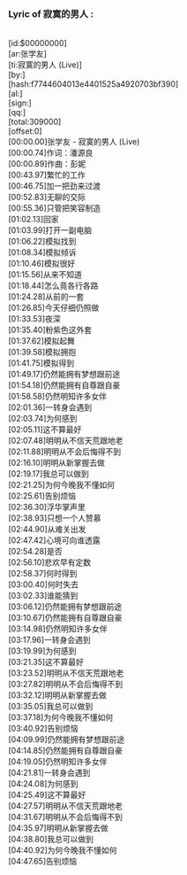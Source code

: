 <h3>Lyric of 寂寞的男人 :</h3><p>﻿<br>[id:$00000000]
<br>[ar:张学友]
<br>[ti:寂寞的男人 (Live)]
<br>[by:]
<br>[hash:f7744604013e4401525a4920703bf390]
<br>[al:]
<br>[sign:]
<br>[qq:]
<br>[total:309000]
<br>[offset:0]
<br>[00:00.00]张学友 - 寂寞的男人 (Live)
<br>[00:00.74]作词：潘源良
<br>[00:00.89]作曲：彭妮
<br>[00:43.97]繁忙的工作
<br>[00:46.75]加一把劲来过渡
<br>[00:52.83]无聊的交际
<br>[00:55.36]只管把笑容制造
<br>[01:02.13]回家
<br>[01:03.99]打开一副电脑
<br>[01:06.22]模拟找到
<br>[01:08.34]模拟倾诉
<br>[01:10.46]模拟很好
<br>[01:15.56]从来不知道
<br>[01:18.44]怎么竟各行各路
<br>[01:24.28]从前的一套
<br>[01:26.85]今天仔细仍照做
<br>[01:33.53]夜深
<br>[01:35.40]粉紫色这外套
<br>[01:37.62]模拟起舞
<br>[01:39.58]模拟拥抱
<br>[01:41.75]模拟得到
<br>[01:49.17]仍然能拥有梦想跟前途
<br>[01:54.18]仍然能拥有自尊跟自豪
<br>[01:58.58]仍然明知许多女伴
<br>[02:01.36]一转身会遇到
<br>[02:03.74]为何感到
<br>[02:05.11]这不算最好
<br>[02:07.48]明明从不信天荒跟地老
<br>[02:11.88]明明从不会后悔得不到
<br>[02:16.10]明明从新掌握去做
<br>[02:19.17]我总可以做到
<br>[02:21.25]为何今晚我不懂如何
<br>[02:25.61]告别烦恼
<br>[02:36.30]浮华掌声里
<br>[02:38.93]只想一个人赞慕
<br>[02:44.90]从难关出发
<br>[02:47.42]心境可向谁透露
<br>[02:54.28]是否
<br>[02:56.10]悲欢早有定数
<br>[02:58.37]何时得到
<br>[03:00.40]何时失去
<br>[03:02.33]谁能猜到
<br>[03:06.12]仍然能拥有梦想跟前途
<br>[03:10.67]仍然能拥有自尊跟自豪
<br>[03:14.98]仍然明知许多女伴
<br>[03:17.96]一转身会遇到
<br>[03:19.99]为何感到
<br>[03:21.35]这不算最好
<br>[03:23.52]明明从不信天荒跟地老
<br>[03:27.82]明明从不会后悔得不到
<br>[03:32.12]明明从新掌握去做
<br>[03:35.05]我总可以做到
<br>[03:37.18]为何今晚我不懂如何
<br>[03:40.92]告别烦恼
<br>[04:09.99]仍然能拥有梦想跟前途
<br>[04:14.85]仍然能拥有自尊跟自豪
<br>[04:19.05]仍然明知许多女伴
<br>[04:21.81]一转身会遇到
<br>[04:24.08]为何感到
<br>[04:25.49]这不算最好
<br>[04:27.57]明明从不信天荒跟地老
<br>[04:31.67]明明从不会后悔得不到
<br>[04:35.97]明明从新掌握去做
<br>[04:38.80]我总可以做到
<br>[04:40.92]为何今晚我不懂如何
<br>[04:47.65]告别烦恼
</p>